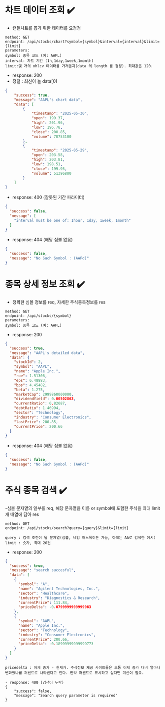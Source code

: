 
# 차트 데이터 조회 ✔️
- 캔들차트를 뽑기 위한 데이터를 요청청
```
method: GET
endpoint: /api/stocks/chart?symbol={symbol}&interval={interval}&limit={limit}
parameters:
symbol: 종목 코드 (예: AAPL)
interval: 차트 기간 (1h,1day,1week,1month)
limit:몇 개의 ohlcv 데이터를 가져올지(data 의 length 를 결정). 최대값은 120.
```

- response: 200
- 정렬 : 최신이 늘 data[0]
```JSON
{
    "success": true,
    "message": "AAPL's chart data",
    "data": [
        {
            "timestamp": "2025-05-30",
            "open": 199.37,
            "high": 201.96,
            "low": 196.78,
            "close": 200.85,
            "volume": 70753100
        },
        {
            "timestamp": "2025-05-29",
            "open": 203.58,
            "high": 203.81,
            "low": 198.51,
            "close": 199.95,
            "volume": 51396800
        }
    ]
}
```
- response: 400 (잘못된 기간 파라미터)
```JSON
{
  "success": false,
  "message": [
    "interval must be one of: 1hour, 1day, 1week, 1month"
  ]
}
```

- response: 404 (해당 심볼 없음)
```JSON
{
  "success": false,
  "message": "No Such Symbol : (AAPd)"
}
```
# 종목 상세 정보 조회 ✔️
- 정확한 심볼 정보를 req, 자세한 주식종목정보를 res 
```
method: GET
endpoint: /api/stocks/{symbol}
parameters:
symbol: 종목 코드 (예: AAPL)
```

- response: 200
```JSON
{
  "success": true,
  "message": "AAPL's detailed data",
  "data": {
    "stockId": 2,
    "symbol": "AAPL",
    "name": "Apple Inc.",
    "roe": 1.51306,
    "eps": 6.48883,
    "bps": 4.45482,
    "beta": 1.275,
    "marketCap": 2999860000000,
    "dividendYield": 0.00502863,
    "currentRatio": 0.82087,
    "debtRatio": 1.46994,
    "sector": "Technology",
    "industry": "Consumer Electronics",
    "lastPrice": 200.85,
    "currentPrice": 200.66
  }
}
```

- response: 404 (해당 심볼 없음)
```JSON
{
  "success": false,
  "message": "No Such Symbol : (AAPd)"
}
```

# 주식 종목 검색 ✔️
-심볼 문자열의 일부를 req, 해당 문자열을 이름 or symbol에 포함한 주식을 최대 limit 개 배열에 담아 res

```
method: GET
endpoint: /api/stocks/search?query={query}&limit={limit}
```
```
query : 검색 조건이 될 문자열(심볼, 네임 어느쪽이든 가능, 아래는 AA로 검색한 예시)
limit : 숫자, 최대 20건
```

- response: 200
```JSON
{
  "success": true,
  "message": "search succesful",
  "data": [
    {
      "symbol": "A",
      "name": "Agilent Technologies, Inc.",
      "sector": "Healthcare",
      "industry": "Diagnostics & Research",
      "currentPrice": 111.84,
      "priceDelta": -0.0799999999999983
    },
    {
      "symbol": "AAPL",
      "name": "Apple Inc.",
      "sector": "Technology",
      "industry": "Consumer Electronics",
      "currentPrice": 200.66,
      "priceDelta": -0.18999999999999773
    }
  ]
}
```
```
pricedelta : 어제 종가 - 현재가. 주식정보 제공 사이트들은 보통 어제 종가 대비 얼마나 변화했나를 퍼센트로 나타낸다고 한다. 만약 퍼센트로 표시하고 싶다면 계산이 필요.
```

```
- response: 400 (검색어 누락)
{
    "success": false,
    "message": "Search query parameter is required"
}
```
